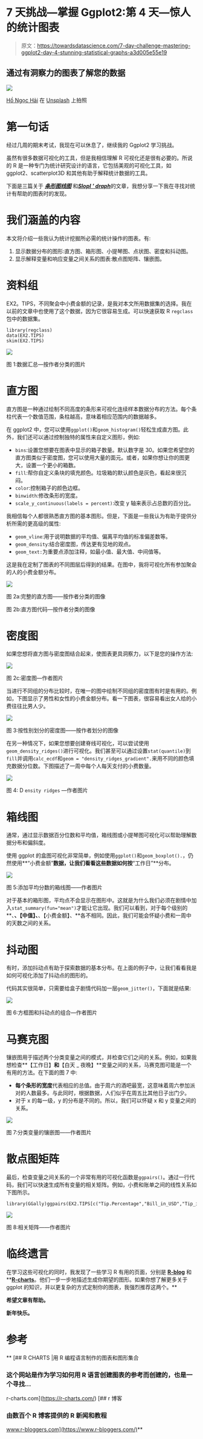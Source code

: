 # 7 天挑战—掌握 Ggplot2:第 4 天—惊人的统计图表

> 原文：<https://towardsdatascience.com/7-day-challenge-mastering-ggplot2-day-4-stunning-statistical-graphs-a3d005e55e19>

## 通过有洞察力的图表了解您的数据

![](img/76fbd16beaddf85b60297985611d8816.png)

[Hồ Ngọc Hải](https://unsplash.com/@hongochai10?utm_source=medium&utm_medium=referral) 在 [Unsplash](https://unsplash.com?utm_source=medium&utm_medium=referral) 上拍照

# 第一句话

经过几周的期末考试，我现在可以休息了，继续我的 Ggplot2 学习挑战。

虽然有很多数据可视化的工具，但是我相信理解 R 可视化还是很有必要的。所说的 R 是一种专门为统计研究设计的语言，它包括美观的可视化工具，如 ggplot2、scatterplot3D 和其他有助于解释统计数据的工具。

下面是三篇关于 [***条形图***](/7-day-challenge-mastering-ggplot2-day-1-bar-chart-4b2ced928a31)[***线图***](/7-day-challenge-mastering-ggplot2-day-2-line-graph-2cfbdf164c81) 和[***SlopI ' draph***](/7-day-challenge-mastering-ggplot2-day-3-slope-graph-a7cb373dc252)的文章，我想分享一下我在寻找对统计有帮助的图表时的发现。

# 我们涵盖的内容

本文将介绍一些我认为统计挖掘所必需的统计操作的图表。有:

1.  显示数据分布的图形:直方图、箱形图、小提琴图、点状图、密度和抖动图。
2.  显示解释变量和响应变量之间关系的图表:散点图矩阵、镶嵌图。

# 资料组

EX2。TIPS，不同聚会中小费金额的记录，是我对本文所用数据集的选择。我在以前的文章中也使用了这个数据，因为它很容易生成。可以快速获取 R `regclass`包中的数据集。

```
library(regclass)
data(EX2.TIPS)
skim(EX2.TIPS)
```

![](img/e53b9d9ffa51140f939d7e0a502ac9dd.png)

图 1:数据汇总—按作者分类的图片

# 直方图

直方图是一种通过绘制不同高度的条形来可视化连续样本数据分布的方法。每个条柱代表一个数值范围，条柱越高，意味着相应范围内的数据越多。

在 ggplot2 中，您可以使用`ggplot()`和`geom_histogram()`轻松生成直方图。此外，我们还可以通过控制独特的属性来自定义图形，例如:

*   `bins`:设置您想要在图表中显示的箱子数量。默认数字是 30。如果您希望您的直方图类似于密度图，您可以使用大量的面元。或者，如果你想让你的图更大，设置一个更小的箱数。
*   `fill`:帮你自定义条块的填充颜色。垃圾箱的默认颜色是灰色，看起来很沉闷。
*   `color`:控制箱子的颜色边框。
*   `binwidth`:修改条形的宽度。
*   `scale_y_continuous(labels = percent)`:改变 y 轴来表示占总数的百分比。

我相信每个人都很熟悉直方图的基本图形。但是，下面是一些我认为有助于提供分析所需的更高级的属性:

*   `geom_vline`:用于说明数据的平均值、偏离平均值的标准偏差数等。
*   `geom_density`:结合密度图，传达更有见地的观点。
*   `geom_text:`为重要点添加注释，如最小值、最大值、中间值等。

这是我在定制了图表的不同图层后得到的结果。在图中，我将可视化所有参加聚会的人的小费金额分布。

![](img/d7b4de97da567914c35bbbcec9c9a38c.png)

图 2a:完整的直方图——按作者分类的图像

图 2b:直方图代码—按作者分类的图像

# 密度图

如果您想将直方图与密度图结合起来，使图表更具洞察力，以下是您的操作方法:

![](img/1cfdd5d57f7191ea5759af4eb5acdad1.png)

图 2c:密度图—作者图片

当进行不同组的分布比较时，在唯一的图中绘制不同组的密度图有时是有用的。例如，下图显示了男性和女性的小费金额分布。看一下图表，很容易看出女人给的小费往往比男人少。

![](img/e62d8de147a744898d82f47db9943fa3.png)

图 3:按性别划分的密度图——按作者划分的图像

在另一种情况下，如果您想要创建脊线可视化，可以尝试使用`geom_density_ridges()`进行可视化。我们甚至可以通过设置`stat(quantile)`到`fill`并调用`calc_ecdf`和`geom = "density_ridges_gradient".`来用不同的颜色填充数据分位数。下图描述了一周中每个人每天支付的小费数量。

![](img/48b5517549926f15cec1299dc7612a57.png)

图 4: D `ensity ridges` —作者图片

# 箱线图

通常，通过显示数据百分位数和平均值，箱线图或小提琴图可视化可以帮助理解数据分布和偏斜度。

使用 ggplot 的盒图可视化非常简单，例如使用`ggplot()`和`geom_boxplot().`，仍然使用**“小费金额”**数据，让我们看看这些数据如何按**“工作日”**分布。

![](img/6257f9dfb14c25a2e67998b5e59a7b90.png)

图 5:添加平均分数的箱线图——作者图片

对于基本的箱形图，平均点不会显示在图形中。这就是为什么我们必须在剧情中加入`stat_summary(fun="mean")`才能让它出现。我们可以看到，对于每个级别的**、**、【中值】、**、【小费金额】、**各不相同。因此，我们可能会怀疑小费和一周中的天数之间的关系。

# 抖动图

有时，添加抖动点有助于探索数据的基本分布。在上面的例子中，让我们看看我是如何可视化添加了抖动点的图形的。

代码其实很简单，只需要给盒子剧情代码加一层`geom_jitter()`，下面就是结果:

![](img/eda70fb40ff434f46b5699e4cbbb5eea.png)

图 6:方框图和抖动点的组合—作者图片

# 马赛克图

镶嵌图用于描述两个分类变量之间的模式，并检查它们之间的关系。例如，如果我想检查**【工作日】**和**【白天 _ 夜晚】**变量之间的关系，马赛克图可能是一个有用的方法。在下面的图 7 中:

*   **每个条形的宽度**代表相应的总值。由于周六的酒吧最宽，这意味着周六参加派对的人数最多。与此同时，根据数据，人们似乎在周五比其他日子出门少。
*   对于 x 的每一级，y 的分布是不同的。所以，我们可以怀疑 x 和 y 变量之间的关系。

![](img/41e3fbd6dad5e8420d27c94049166c35.png)

图 7:分类变量的镶嵌图——作者图片

# 散点图矩阵

最后，检查变量之间关系的一个非常有用的可视化函数是`ggpairs()`。通过一行代码，我们可以快速生成所有变量的相关矩阵。例如，小费和账单之间的线性关系如下图所示。

```
library(GGally)ggpairs(EX2.TIPS[c("Tip.Percentage","Bill_in_USD","Tip_in_USD")])
```

![](img/4e0e110fbbc55931bb12f84c04f5e48a.png)

图 8:相关矩阵——作者图片

# 临终遗言

在学习这些可视化的同时，我发现了一些学习 R 有用的页面，分别是 [**R-blog**](https://www.r-bloggers.com/2020/05/4-great-alternatives-to-standard-graphs-using-ggplot/) 和**[**R-charts**](https://r-charts.com/)。他们一步一步地描述生成你期望的图形。如果你想了解更多关于 ggplot 的知识，并以更复杂的方式定制你的图表，我强烈推荐这两个。**

**希望文章有帮助。**

**新年快乐。**

# **参考**

**[](https://r-charts.com/) [## R CHARTS |用 R 编程语言制作的图表和图形集合

### 这个网站是作为学习如何用 R 语言创建图表的参考而创建的，也是一个寻找…

r-charts.com](https://r-charts.com/) [](https://www.r-bloggers.com/) [## r 博客

### 由数百个 R 博客提供的 R 新闻和教程

www.r-bloggers.com](https://www.r-bloggers.com/)**